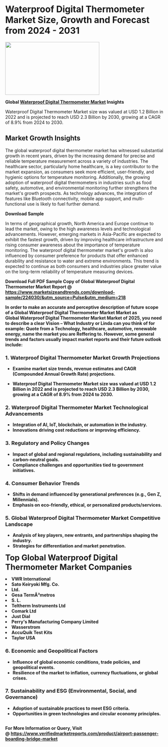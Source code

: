 <H1>Waterproof Digital Thermometer Market Size, Growth and Forecast from 2024 - 2031</H1><img class="aligncenter size-medium wp-image-584254" src="https://thirdeyenews.in/wp-content/uploads/2024/09/Global-Market-Research-300x168.jpeg" alt="" width="300" height="168" /><p><strong>Global&nbsp;<a href="https://www.marketsizeandtrends.com/download-sample/224030/&amp;utm_source=Pulse&amp;utm_medium=218">Waterproof Digital Thermometer Market</a> Insights</strong></p><p>Waterproof Digital Thermometer Market size was valued at USD 1.2 Billion in 2022 and is projected to reach USD 2.3 Billion by 2030, growing at a CAGR of 8.9% from 2024 to 2030.</p><p><h2>Market Growth Insights</h2> <p>The global waterproof digital thermometer market has witnessed substantial growth in recent years, driven by the increasing demand for precise and reliable temperature measurement across a variety of industries. The healthcare sector, particularly home healthcare, is a key contributor to the market expansion, as consumers seek more efficient, user-friendly, and hygienic options for temperature monitoring. Additionally, the growing adoption of waterproof digital thermometers in industries such as food safety, automotive, and environmental monitoring further strengthens the market's growth prospects. As technology advances, the integration of features like Bluetooth connectivity, mobile app support, and multi-functional use is likely to fuel further demand.</p> <p><strong>Download Sample</strong></p> <p>In terms of geographical growth, North America and Europe continue to lead the market, owing to the high awareness levels and technological advancements. However, emerging markets in Asia-Pacific are expected to exhibit the fastest growth, driven by improving healthcare infrastructure and rising consumer awareness about the importance of temperature monitoring. The waterproof digital thermometer market's growth is also influenced by consumer preference for products that offer enhanced durability and resistance to water and extreme environments. This trend is expected to continue as both consumers and industries place greater value on the long-term reliability of temperature measuring devices.</p> <p><strong></p><p><span class=""><strong>Download Full PDF Sample Copy of Global Waterproof Digital Thermometer Market Report</strong> @ <a href="https://www.marketsizeandtrends.com/download-sample/224030/&amp;utm_source=Pulse&amp;utm_medium=218" target="_blank">https://www.marketsizeandtrends.com/download-sample/224030/&amp;utm_source=Pulse&amp;utm_medium=218</a></span></p><p>In order to make an accurate and perceptive description of future scope of a Global&nbsp;Waterproof Digital Thermometer Market Market as Global&nbsp;Waterproof Digital Thermometer Market Market of 2025, you need to describe a clear Vision &ndash; What Industry or Linda can you think of for example: Quote from a Technology, healthcare, automotive, renewable energy, name the market you are Reffering to. However, some general trends and factors usually impact market reports and their future outlook include:</p><h3>1.&nbsp;<strong>Waterproof Digital Thermometer Market Growth Projections</strong></h3><ul><li>Examine market size trends, revenue estimates and CAGR (Compounded Annual Growth Rate) projections.</li><li><p>Waterproof Digital Thermometer Market size was valued at USD 1.2 Billion in 2022 and is projected to reach USD 2.3 Billion by 2030, growing at a CAGR of 8.9% from 2024 to 2030.</p></li></ul><h3>2.&nbsp;<strong>Waterproof Digital Thermometer Market Technological Advancements</strong></h3><ul><li>Integration of AI, IoT, blockchain, or automation in the industry.</li><li>Innovations driving cost reductions or improving efficiency.</li></ul><h3>3.&nbsp;<strong>Regulatory and Policy Changes</strong></h3><ul><li>Impact of global and regional regulations, including sustainability and carbon-neutral goals.</li><li>Compliance challenges and opportunities tied to government initiatives.</li></ul><h3>4.&nbsp;<strong>Consumer Behavior Trends</strong></h3><ul><li>Shifts in demand influenced by generational preferences (e.g., Gen Z, Millennials).</li><li>Emphasis on eco-friendly, ethical, or personalized products/services.</li></ul><h3>5.&nbsp;<strong>Global Waterproof Digital Thermometer Market Competitive Landscape</strong></h3><ul><li>Analysis of key players, new entrants, and partnerships shaping the industry.</li><li>Strategies for differentiation and market penetration.</li></ul><p data-pm-slice="1 1 []"><span style="color: inherit; font-family: inherit; font-size: 25px;">Top Global Waterproof Digital Thermometer Market Companies</span></p><div class="" data-test-id=""><p><li>VWR International</li><li> Sato Keiryoki Mfg. Co.</li><li> Ltd.</li><li> Gesa TermÃ³metros</li><li> S. L.</li><li> Teltherm Instruments Ltd</li><li> Comark Ltd</li><li> Just Dial</li><li> Perry's Manufacturing Company Limited</li><li> Wasserstrom</li><li> AccuQuik Test Kits</li><li> Taylor USA</li></p></div><h3>6.&nbsp;<strong>Economic and Geopolitical Factors</strong></h3><ul><li>Influence of global economic conditions, trade policies, and geopolitical events.</li><li>Resilience of the market to inflation, currency fluctuations, or global crises.</li></ul><h3>7.&nbsp;<strong>Sustainability and ESG (Environmental, Social, and Governance)</strong></h3><ul><li>Adoption of sustainable practices to meet ESG criteria.</li><li>Opportunities in green technologies and circular economy principles.</li></ul><h2><strong style="font-size: 14px;">For More Information or Query, Visit @&nbsp;</strong><a style="background-color: #ffffff; font-size: 14px;" href="https://www.marketsizeandtrends.com/report/waterproof-digital-thermometer-market/" target="_blank">https://www.verifiedmarketreports.com/product/airport-passenger-boarding-bridge-market</a></h2>

